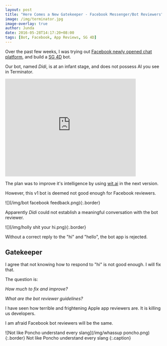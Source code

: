 ```yaml
---
layout: post
title: "Here Comes a New Gatekeeper - Facebook Messenger/Bot Reviewers"
image: /img/terminator.jpg
image-overlay: true
author: Junda
date: 2016-05-28T14:17:20+08:00
tags: [Bot, Facebook, App Reviews, SG 4D]
---
```


Over the past few weeks, I was trying out [Facebook newly opened chat platform](http://techcrunch.com/2016/04/12/agents-on-messenger/), and build a [SG 4D](/stories/#SG%204D) bot.

Our bot, named _Didi_, is at an infant stage, and does not possess AI you see in Terminator.

<iframe width="420" height="315" src="https://www.youtube.com/embed/c4T1qM_D3nY" frameborder="0" allowfullscreen></iframe>

The plan was to improve it's intelligence by using [wit.ai](http://wit.ai/) in the next version.

However, this v1 bot is deemed not good enough for Facebook reviewers.

![](/img/bot facebook feedback.png){:.border}

Apparently _Didi_ could not establish a meaningful conversation with the bot reviewer.

![](/img/holly shit your hi.png){:.border}

Without a correct reply to the "hi" and "hello", the bot app is rejected.


## Gatekeeper

I agree that not knowing how to respond to "hi" is not good enough. I will fix that.

The question is:

_How much to fix and improve?_

_What are the bot reviewer guidelines?_

I have seen how terrible and frightening Apple app reviewers are. It is killing us developers.

I am afraid Facebook bot reviewers will be the same.

![Not like Poncho understand every slang](/img/whassup poncho.png){:.border} Not like Poncho understand every slang
{:.caption}
